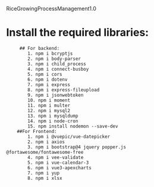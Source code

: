 RiceGrowingProcessManagement1.0

# Install the required libraries:
         ## For backend:
            1. npm i bcryptjs
            2. npm i body-parser
            3. npm i child_process
            4. npm i connect-busboy
            5. npm i cors
            6. npm i dotenv
            7. npm i express
            8. npm i express-fileupload
            9. npm i jsonwebtoken
            10. npm i moment
            11. npm i multer
            12. npm i mysql2
            13. npm i mysqldump
            14. npm i node-cron
            15. npm install nodemon --save-dev
        ##For Frontend:
            1. npm i @vuepic/vue-datepicker
            2. npm i axios
            3. npm i bootstrap@4 jquery popper.js @fortawesome/fontawesome-free
            4. npm i vee-validate
            5. npm i vue-calendar-3
            6. npm i vue3-apexcharts
            7. npm i yup
            8. npm i xlsx
            
          
        
            

